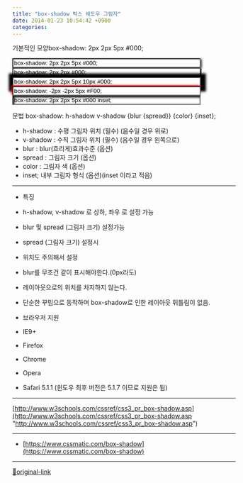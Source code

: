 ```yaml
---
title: "box-shadow 박스 쉐도우 그림자"
date: 2014-01-23 10:54:42 +0900
categories: 
---
```

  

기본적인 모양box-shadow: 2px 2px 5px #000;
  
<input size="50" style="box-shadow: 2px 2px 5px #000;" type="text" value="box-shadow: 2px 2px 5px #000;"></input>  
<input size="50" style="box-shadow: rgb(0, 0, 0) 2px 2px ;" type="text" value="box-shadow: 2px 2px #000;"></input><input size="50" style="box-shadow: rgb(0, 0, 0) 2px 2px 5px 10px;" type="text" value="box-shadow: 2px 2px 5px 10px #000;"></input>  
<input size="50" style="box-shadow: rgb(255, 0, 0) -2px -2px 5px;" type="text" value="box-shadow: -2px -2px 5px #F00;"></input>  
<input size="50" style="box-shadow: rgb(0, 0, 0) 2px 2px 5px inset;" type="text" value="box-shadow: 2px 2px 5px #000 inset;"></input>  
  

문법
box-shadow: h-shadow v-shadow {blur {spread}} {color} {inset};


- h-shadow : 수평 그림자 위치 (필수) (음수일 경우 위로)
- v-shadow : 수직 그림자 위치 (필수) (음수일 경우 왼쪽으로)
- blur : blur(흐리게)효과수준 (옵션)
- spread : 그림자 크기 (옵션)
- color : 그림자 색 (옵션)
- inset; 내부 그림자 형식 (옵션)(inset 이라고 적음)

- - - - - -

- 특징
- h-shadow, v-shadow 로 상하, 좌우 로 설정 가능
- blur 및 spread (그림자 크기) 설정가능
- spread (그림자 크기) 설정시 
- 위치도 주의해서 설정
- blur를 무조건 같이 표시해야한다.(0px라도)


- 레이아웃으로의 위치를 차지하지 않는다.
- 단순한 꾸밈으로 동작하며 box-shadow로 인한 레이아웃 뒤틀림이 없음.


- 브라우저 지원
- IE9+
- Firefox
- Chrome
- Opera
- Safari 5.1.1 (윈도우 최후 버전은 5.1.7 이므로 지원은 됨)


  
  
- - - - - -

[http://www.w3schools.com/cssref/css3_pr_box-shadow.asp](http://www.w3schools.com/cssref/css3_pr_box-shadow.asp "http://www.w3schools.com/cssref/css3_pr_box-shadow.asp")



***
+ [https://www.cssmatic.com/box-shadow](https://www.cssmatic.com/box-shadow)


***
[🔗original-link](http://www.mins01.com/mh/tech/read/857)